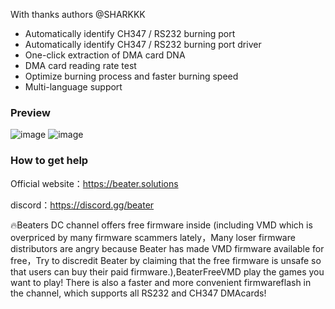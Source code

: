 With thanks authors @SHARKKK
- Automatically identify CH347 / RS232 burning port
- Automatically identify CH347 / RS232 burning port driver
- One-click extraction of DMA card DNA
- DMA card reading rate test
- Optimize burning process and faster burning speed
- Multi-language support

### Preview
![image](https://github.com/user-attachments/assets/77d10ba4-88fc-41c4-be5b-80f86c094f75)
![image](https://github.com/user-attachments/assets/a092a3ea-b799-4001-b926-3cd2144e4f47)

### How to get help

Official website：https://beater.solutions

discord：https://discord.gg/beater

🔥Beaters DC channel offers free firmware inside (including VMD which is overpriced by many firmware scammers lately，Many loser firmware distributors are angry because Beater has made VMD firmware available for free，Try to discredit Beater by claiming that the free firmware is unsafe so that users can buy their paid firmware.),BeaterFreeVMD play the games you want to play! There is also a faster and more convenient firmwareflash in the channel, which supports all RS232 and CH347 DMAcards!
